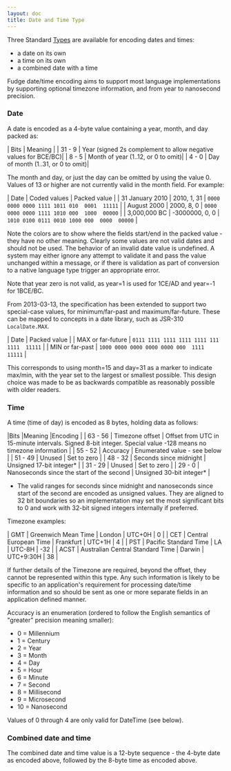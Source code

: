 ```yaml
---
layout: doc
title: Date and Time Type
---
```


Three Standard [Types](types.html) are available for encoding dates and times:

* a date on its own
* a time on its own
* a combined date with a time

Fudge date/time encoding aims to support most language implementations by supporting optional timezone information,
and from year to nanosecond precision.

### Date

A date is encoded as a 4-byte value containing a year, month, and day packed as:

| Bits   | Meaning |
| 31 - 9 | Year (signed 2s complement to allow negative values for BCE/BC)|
| 8 - 5  | Month of year (1..12, or 0 to omit)|
| 4 - 0  | Day of month (1..31, or 0 to omit)|

The month and day, or just the day can be omitted by using the value 0. Values of 13 or higher are not currently
valid in the month field. For example:

| Date            | Coded values   | Packed value |
| 31 January 2010 | 2010, 1, 31    | `0000 0000 0000 1111 1011 010  0001  11111` |
| August 2000     | 2000, 8, 0     | `0000 0000 0000 1111 1010 000  1000  00000` |
| 3,000,000 BC    | -3000000, 0, 0 | `1010 0100 0111 0010 1000 000  0000  00000` |

Note the colors are to show where the fields start/end in the packed value - they have no other meaning.
Clearly some values are not valid dates and should not be used. The behavior of an invalid date value is undefined.
A system may either ignore any attempt to validate it and pass the value unchanged within a message, or if
there is validation as part of conversion to a native language type trigger an appropriate error.

Note that year zero is not valid, as year=1 is used for 1CE/AD and year=-1 for 1BCE/BC.

From 2013-03-13, the specification has been extended to support two special-case values, for minimum/far-past
and maximum/far-future. These can be mapped to concepts in a date library, such as JSR-310 `LocalDate.MAX`.

| Date              | Packed value                                                                       |
| MAX or far-future | `0111 1111 1111 1111 1111 111  1111  11111` |
| MIN or far-past   | `1000 0000 0000 0000 0000 000  1111  11111` |

This corresponds to using month=15 and day=31 as a marker to indicate max/min, with the year set to the largest
or smallest possible. This design choice was made to be as backwards compatible as reasonably
possible with older readers.


### Time

A time (time of day) is encoded as 8 bytes, holding data as follows:

|Bits     |Meaning          |Encoding |
| 63 - 56 | Timezone offset | Offset from UTC in 15-minute intervals. Signed 8-bit integer. Special value -128 means no timezone information |
| 55 - 52 | Accuracy        | Enumerated value - see below |
| 51 - 49 | Unused          | Set to zero |
| 48 - 32 | Seconds since midnight | Unsigned 17-bit integer* |
| 31 - 29 | Unused          | Set to zero |
| 29 - 0  | Nanoseconds since the start of the second | Unsigned 30-bit integer* |

* The valid ranges for seconds since midnight and nanoseconds since start of the second are encoded as unsigned values.
They are aligned to 32 bit boundaries so an implementation may set the most significant bits to 0 and work
with 32-bit signed integers internally if preferred.

Timezone examples:

| GMT  | Greenwich Mean Time   | London    | UTC+0H | 0 |
| CET  | Central European Time | Frankfurt | UTC+1H | 4 |
| PST  | Pacific Standard Time | LA        | UTC-8H | -32 |
| ACST | Australian Central Standard Time | Darwin | UTC+9:30H | 38 |

If further details of the Timezone are required, beyond the offset, they cannot be represented within this type.
Any such information is likely to be specific to an application's requirement for processing date/time information
and so should be sent as one or more separate fields in an application defined manner.

Accuracy is an enumeration (ordered to follow the English semantics of "greater" precision meaning smaller):

* 0 = Millennium
* 1 = Century
* 2 = Year
* 3 = Month
* 4 = Day
* 5 = Hour
* 6 = Minute
* 7 = Second
* 8 = Millisecond
* 9 = Microsecond
* 10 = Nanosecond

Values of 0 through 4 are only valid for DateTime (see below).


### Combined date and time

The combined date and time value is a 12-byte sequence -
the 4-byte date as encoded above, followed by the 8-byte time as encoded above.
